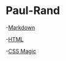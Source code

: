 # Paul-Rand

-[Markdown](https://github.com/ixdCraig/Paul-Rand/blob/gh-pages/essay.md)

-[HTML](https://github.com/ixdCraig/Paul-Rand/blob/gh-pages/essay.html)

-[CSS Magic](https://github.com/ixdCraig/Paul-Rand/blob/gh-pages/index.html)